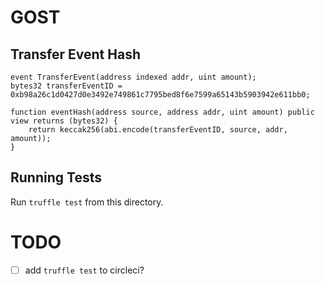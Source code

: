 # GOST

## Transfer Event Hash

```solidity
event TransferEvent(address indexed addr, uint amount);
bytes32 transferEventID = 0xb98a26c1d0427d0e3492e749861c7795bed8f6e7599a65143b5903942e611bb0;

function eventHash(address source, address addr, uint amount) public view returns (bytes32) {
    return keccak256(abi.encode(transferEventID, source, addr, amount));
}
```

## Running Tests

Run `truffle test` from this directory.

# TODO

- [ ] add `truffle test` to circleci?